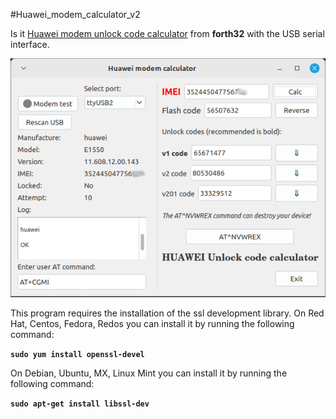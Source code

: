 #Huawei_modem_calculator_v2

Is it [Huawei modem unlock code calculator](https://github.com/forth32/huaweicalc) from **forth32** with the USB serial interface.

![Screenshot](https://github.com/bigbigmdm/Huawei_modem_calculator_v2/blob/main/img/huawei_calc_2.png)

This program requires the installation of the ssl development library.
On Red Hat, Centos, Fedora, Redos you can install it by running the following command:

**`sudo yum install openssl-devel`**

On Debian, Ubuntu, MX, Linux Mint you can install it by running the following command:

**`sudo apt-get install libssl-dev`**
